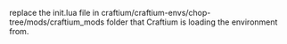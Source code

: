replace the init.lua file in craftium/craftium-envs/chop-tree/mods/craftium_mods folder that Craftium is loading the environment from. 